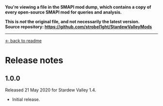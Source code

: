 **You're viewing a file in the SMAPI mod dump, which contains a copy of every open-source SMAPI mod
for queries and analysis.**

**This is _not_ the original file, and not necessarily the latest version.**  
**Source repository: https://github.com/strobel1ght/StardewValleyMods**

----

﻿[← back to readme](README.md)

# Release notes
## 1.0.0
Released 21 May 2020 for Stardew Valley 1.4.

* Initial release.
